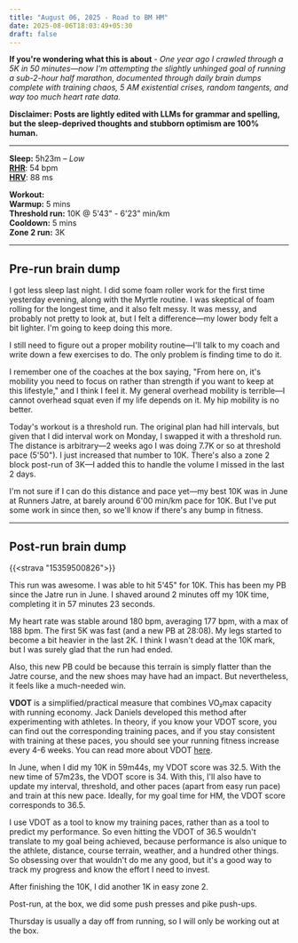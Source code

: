 ```yaml
---
title: "August 06, 2025 - Road to BM HM"
date: 2025-08-06T18:03:49+05:30
draft: false
---
```


**If you're wondering what this is about** - _One year ago I crawled through a 5K in 50 minutes—now I'm attempting the slightly unhinged goal of running a sub-2-hour half marathon, documented through daily brain dumps complete with training chaos, 5 AM existential crises, random tangents, and way too much heart rate data._

**Disclaimer: Posts are lightly edited with LLMs for grammar and spelling, but the sleep-deprived thoughts and stubborn optimism are 100% human.**

---

**Sleep:** 5h23m – _Low_  
[**RHR**](https://www.polar.com/en/guide/resting-heart-rate): 54 bpm  
[**HRV**](https://www.polar.com/en/guide/heart-rate-variability-hrv): 88 ms

**Workout:**  
**Warmup:** 5 mins  
**Threshold run:** 10K @ 5'43" - 6'23" min/km  
**Cooldown:** 5 mins  
**Zone 2 run:** 3K

---

## Pre-run brain dump

I got less sleep last night. I did some foam roller work for the first time yesterday evening, along with the Myrtle routine. I was skeptical of foam rolling for the longest time, and it also felt messy. It was messy, and probably not pretty to look at, but I felt a difference—my lower body felt a bit lighter. I'm going to keep doing this more.

I still need to figure out a proper mobility routine—I'll talk to my coach and write down a few exercises to do. The only problem is finding time to do it.

I remember one of the coaches at the box saying, "From here on, it's mobility you need to focus on rather than strength if you want to keep at this lifestyle," and I think I feel it. My general overhead mobility is terrible—I cannot overhead squat even if my life depends on it. My hip mobility is no better.

Today's workout is a threshold run. The original plan had hill intervals, but given that I did interval work on Monday, I swapped it with a threshold run. The distance is arbitrary—2 weeks ago I was doing 7.7K or so at threshold pace (5'50"). I just increased that number to 10K. There's also a zone 2 block post-run of 3K—I added this to handle the volume I missed in the last 2 days.

I'm not sure if I can do this distance and pace yet—my best 10K was in June at Runners Jatre, at barely around 6'00 min/km pace for 10K. But I've put some work in since then, so we'll know if there's any bump in fitness.

---

## Post-run brain dump

{{<strava "15359500826">}}

This run was awesome. I was able to hit 5'45" for 10K. This has been my PB since the Jatre run in June. I shaved around 2 minutes off my 10K time, completing it in 57 minutes 23 seconds.

My heart rate was stable around 180 bpm, averaging 177 bpm, with a max of 188 bpm. The first 5K was fast (and a new PB at 28:08). My legs started to become a bit heavier in the last 2K. I think I wasn't dead at the 10K mark, but I was surely glad that the run had ended.

Also, this new PB could be because this terrain is simply flatter than the Jatre course, and the new shoes may have had an impact. But nevertheless, it feels like a much-needed win.

**VDOT** is a simplified/practical measure that combines VO₂max capacity with running economy. Jack Daniels developed this method after experimenting with athletes. In theory, if you know your VDOT score, you can find out the corresponding training paces, and if you stay consistent with training at these paces, you should see your running fitness increase every 4-6 weeks. You can read more about VDOT [here](https://www.tri2max.com/demystifying-vdot).

In June, when I did my 10K in 59m44s, my VDOT score was 32.5. With the new time of 57m23s, the VDOT score is 34. With this, I'll also have to update my interval, threshold, and other paces (apart from easy run pace) and train at this new pace. Ideally, for my goal time for HM, the VDOT score corresponds to 36.5.

I use VDOT as a tool to know my training paces, rather than as a tool to predict my performance. So even hitting the VDOT of 36.5 wouldn't translate to my goal being achieved, because performance is also unique to the athlete, distance, course terrain, weather, and a hundred other things. So obsessing over that wouldn't do me any good, but it's a good way to track my progress and know the effort I need to invest.

After finishing the 10K, I did another 1K in easy zone 2.

Post-run, at the box, we did some push presses and pike push-ups.

Thursday is usually a day off from running, so I will only be working out at the box.
